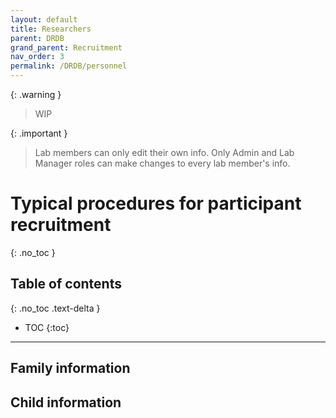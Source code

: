 ```yaml
---
layout: default
title: Researchers
parent: DRDB
grand_parent: Recruitment
nav_order: 3
permalink: /DRDB/personnel
---
```

{: .warning }
> WIP

{: .important }
> Lab members can only edit their own info.
> Only Admin and Lab Manager roles can make changes to every lab member's info.

# Typical procedures for participant recruitment
{: .no_toc }

## Table of contents
{: .no_toc .text-delta }

* TOC
{:toc}

---
## Family information


## Child information